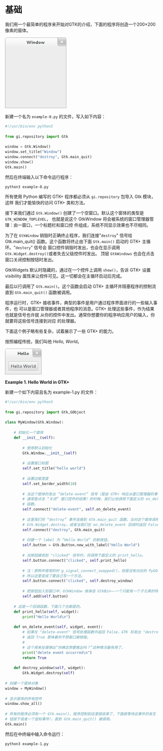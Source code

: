 # 基础

我们用一个最简单的程序来开始对GTK的介绍，下面的程序将创造一个200×200像素的窗体。

![Window](window_default.png)

新建一个名为 `example-0.py` 的文件，写入如下内容：

```python
#!/usr/bin/env python3

from gi.repository import Gtk

window = Gtk.Window()
window.set_title("Window")
window.connect("destroy", Gtk.main_quit)
window.show()
Gtk.main()
```

然后在终端输入以下命令运行程序：
```shell
python3 example-0.py
```
所有使用 Python 编写的 GTK+ 程序都必须从 `gi.repository` 包导入 Gtk 模块，这样
我们才能愉快的访问 GTK+ 类和方法。

接下来我们通过 `Gtk.Window()` 创建了一个空窗口。默认这个窗体的类型是 `GTK_WINDOW_TOPLEVEL`，
也就是说这个 GtkWindow 将会被系统的窗口管理器管理：由一窗口，一个标题栏和窗口控
件组成，系统不同显示效果也不尽相同。

为了在 `GtkWindow` 销毁时正确终止程序，我们连接"`destroy`" 信号给 Gtk.main_quit() 
函数。这个函数将终止由下面 `Gtk.main()` 启动的 GTK+ 主循环。"`destory`" 信号会
窗口控件销毁时发出，也会在显示调用 `Gtk.Widget.destroy()`或者失去父级控件时发出。
顶层 `GtkWindows` 也会在点击窗口关闭控制按钮时发出。

GtkWidgets 默认时隐藏的，通过在一个控件上调用 `show()`，告诉 GTK+ 设置 visibility 
属性来让控件可见。这一切都会在主循环启动后完成。

最后以行调用了 `Gtk.main()`。这个函数会启动 GTK+ 主循环并阻塞程序的控制流直到 
`Gtk.main_quit()` 函数被调用。

程序运行时，GTK+ 接收事件，典型的事件是用户通过程序界面进行的一些输入事件，也
可以是窗口管理器或者其他程序的消息。GTK+ 处理这些事件，作为结果也就是信号也许就
从你的控件中发出。通常你想要你的程序响应用户的输入，你就要将这些信号连接到对应
的处理器。

下面这个例子略有些复杂，试着展示了一些 GTK+ 的能力。

按照编程传统，我们叫他 *Hello, World*。

![hello-world.png](hello-world.png)

**Example 1. Hello World in GTK+**

新建一个如下内容且名为 example-1.py 的文件：

```python
#!/usr/bin/env python3

from gi.repository import Gtk,GObject

class MyWindow(Gtk.Window):
    
    # 初始化一个窗体
    def __init__(self):
        
        # 使用默认初始化
        Gtk.Window.__init__(self)
        
        # 设置窗口标题
        self.set_title("hello world")
        
        # 设置边框宽度
        self.set_border_width(10)
        
        # 当这个窗体的发出 “delete-event” 信号（是由 GTK+ 响应从窗口管理器的事件时发出的，
        # 通常是点击 “关闭” 窗口控件的结果）的时候，我们让他调用下面定义的 on_delete_event 
        # 函数。
        self.connect("delete-event", self.on_delete_event)
        
        # 这里我们将 “destroy” 事件连接到 Gtk.main_quit 函数。当对这个窗体调用 
        # Gtk.Widget.destroy，或者当我们在 on_delete_event 回调时返回 False。
        self.connect("destroy", Gtk.main_quit)
        
        # 创建一个 label 为 “Hello World” 的新按钮。
        self.button = Gtk.Button.new_with_label("Hello World")
        
        # 当按钮接收到 "clicked" 信号时，将调用下面定义的 print_hello。
        self.button.connect("clicked", self.print_hello)
        
        # 注：原例中使用的时 g_signal_connect_swapped()，但是没有对应的 PyGObject 方法,
        # 所以这里变成了要自己写一个方法。
        self.button.connect("clicked", self.destroy_window)
        
        # 把按钮加入到窗口中，GtkWindow 继承自 GtkBin——一个只能有一个子元素的特殊容器。
        self.add(self.button)

    # 这是一个回调函数，下面几个也都是的。
    def print_hello(self, widget):
        print("Hello World\n")

    def on_delete_event(self, widget, event):
        # 如果在 "delete-event" 信号处理函数中返回 False，GTK 将发出 "destroy" 信号。
        # 返回 True 意味着你不想窗口被销毁。
        # 
        # 这个用来处理弹出“你确定想要推出吗？”这种情况最有用了。
        print("delete event occurred\n")
        return True

    def destroy_window(self, widget):
        Gtk.Widget.destroy(self)

# 创建一个窗体对象
window = MyWindow()

# 显示窗体的所有控件
window.show_all()

# 所有的程序必须有一个 Gtk.main()。程序控制到这里就结束了，下面就等待这事件的发生（比如一个按
# 钮按下或者一个鼠标事件），直到 Gtk.main_quit() 被调用。
Gtk.main()
```

然后在中终端中输入命令运行：

```shell
python3 example-1.py
```

